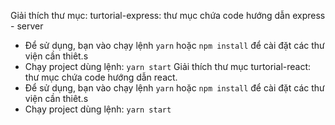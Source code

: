 Giải thích thư mục: turtorial-express: thư mục chứa code hướng dẫn express - server

- Để sử dụng, bạn vào chạy lệnh `yarn` hoặc `npm install` để cài đặt các thư viện cần thiêt.s
- Chạy project dùng lệnh: `yarn start`
  Giải thích thư mục turtorial-react: thư mục chứa code hướng dẫn react.
- Để sử dụng, bạn vào chạy lệnh `yarn` hoặc `npm install` để cài đặt các thư viện cần thiêt.s
- Chạy project dùng lệnh: `yarn start`
